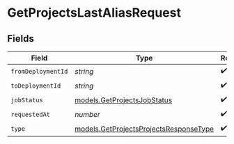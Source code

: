 # GetProjectsLastAliasRequest


## Fields

| Field                                                                                  | Type                                                                                   | Required                                                                               | Description                                                                            |
| -------------------------------------------------------------------------------------- | -------------------------------------------------------------------------------------- | -------------------------------------------------------------------------------------- | -------------------------------------------------------------------------------------- |
| `fromDeploymentId`                                                                     | *string*                                                                               | :heavy_check_mark:                                                                     | N/A                                                                                    |
| `toDeploymentId`                                                                       | *string*                                                                               | :heavy_check_mark:                                                                     | N/A                                                                                    |
| `jobStatus`                                                                            | [models.GetProjectsJobStatus](../models/getprojectsjobstatus.md)                       | :heavy_check_mark:                                                                     | N/A                                                                                    |
| `requestedAt`                                                                          | *number*                                                                               | :heavy_check_mark:                                                                     | N/A                                                                                    |
| `type`                                                                                 | [models.GetProjectsProjectsResponseType](../models/getprojectsprojectsresponsetype.md) | :heavy_check_mark:                                                                     | N/A                                                                                    |